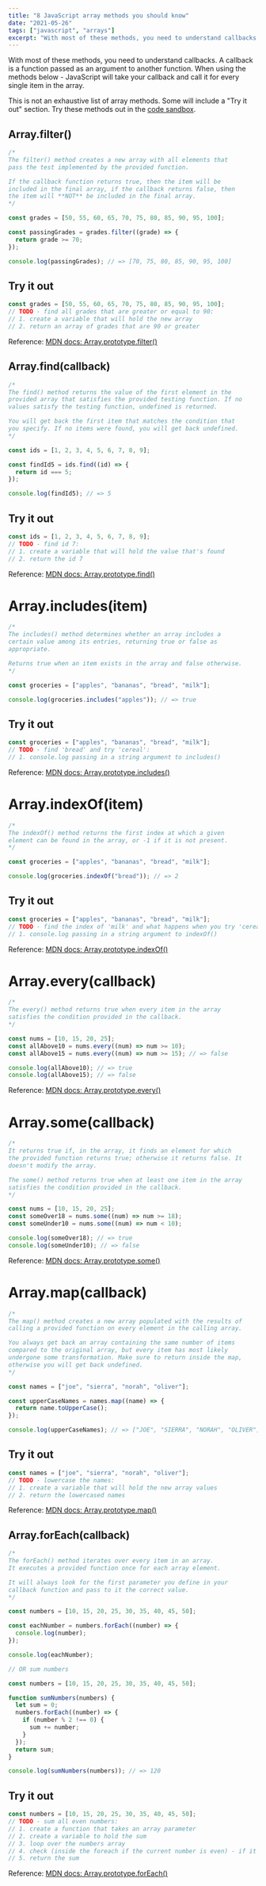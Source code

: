 ```yaml
---
title: "8 JavaScript array methods you should know"
date: "2021-05-26"
tags: ["javascript", "arrays"]
excerpt: "With most of these methods, you need to understand callbacks. A callback is a function passed as an argument to another function. When using the methods below - JavaScript will take your callback and call it for every single item in the array"
---
```


With most of these methods, you need to understand callbacks. A callback is a function passed as an argument to another function. When using the methods below - JavaScript will take your callback and call it for every single item in the array.

This is not an exhaustive list of array methods. Some will include a "Try it out" section. Try these methods out in the [code sandbox](https://codesandbox.io/s/javascript-array-methods-qn1zd).

## Array.filter()

```js
/* 
The filter() method creates a new array with all elements that 
pass the test implemented by the provided function.

If the callback function returns true, then the item will be 
included in the final array, if the callback returns false, then 
the item will **NOT** be included in the final array.
*/

const grades = [50, 55, 60, 65, 70, 75, 80, 85, 90, 95, 100];

const passingGrades = grades.filter((grade) => {
  return grade >= 70;
});

console.log(passingGrades); // => [70, 75, 80, 85, 90, 95, 100]
```

## Try it out

```js
const grades = [50, 55, 60, 65, 70, 75, 80, 85, 90, 95, 100];
// TODO - find all grades that are greater or equal to 90:
// 1. create a variable that will hold the new array
// 2. return an array of grades that are 90 or greater
```

Reference: [MDN docs: Array.prototype.filter()](https://developer.mozilla.org/en-US/docs/Web/JavaScript/Reference/Global_Objects/Array/filter)

## Array.find(callback)

```js
/*
The find() method returns the value of the first element in the 
provided array that satisfies the provided testing function. If no 
values satisfy the testing function, undefined is returned.

You will get back the first item that matches the condition that 
you specify. If no items were found, you will get back undefined.
*/

const ids = [1, 2, 3, 4, 5, 6, 7, 8, 9];

const findId5 = ids.find((id) => {
  return id === 5;
});

console.log(findId5); // => 5
```

## Try it out

```js
const ids = [1, 2, 3, 4, 5, 6, 7, 8, 9];
// TODO - find id 7:
// 1. create a variable that will hold the value that's found
// 2. return the id 7
```

Reference: [MDN docs: Array.prototype.find()](https://developer.mozilla.org/en-US/docs/Web/JavaScript/Reference/Global_Objects/Array/find)

# Array.includes(item)

```js
/*
The includes() method determines whether an array includes a 
certain value among its entries, returning true or false as 
appropriate.

Returns true when an item exists in the array and false otherwise.
*/

const groceries = ["apples", "bananas", "bread", "milk"];

console.log(groceries.includes("apples")); // => true
```

## Try it out

```js
const groceries = ["apples", "bananas", "bread", "milk"];
// TODO - find 'bread' and try 'cereal':
// 1. console.log passing in a string argument to includes()
```

Reference: [MDN docs: Array.prototype.includes()](https://developer.mozilla.org/en-US/docs/Web/JavaScript/Reference/Global_Objects/Array/includes)

# Array.indexOf(item)

```js
/*
The indexOf() method returns the first index at which a given 
element can be found in the array, or -1 if it is not present.
*/

const groceries = ["apples", "bananas", "bread", "milk"];

console.log(groceries.indexOf("bread")); // => 2
```

## Try it out

```js
const groceries = ["apples", "bananas", "bread", "milk"];
// TODO - find the index of 'milk' and what happens when you try 'cereal':
// 1. console.log passing in a string argument to indexOf()
```

Reference: [MDN docs: Array.prototype.indexOf()](https://developer.mozilla.org/en-US/docs/Web/JavaScript/Reference/Global_Objects/Array/indexOf)

# Array.every(callback)

```js
/*
The every() method returns true when every item in the array 
satisfies the condition provided in the callback.
*/

const nums = [10, 15, 20, 25];
const allAbove10 = nums.every((num) => num >= 10);
const allAbove15 = nums.every((num) => num >= 15); // => false

console.log(allAbove10); // => true
console.log(allAbove15); // => false
```

Reference: [MDN docs: Array.prototype.every()](https://developer.mozilla.org/en-US/docs/Web/JavaScript/Reference/Global_Objects/Array/every)

# Array.some(callback)

```js
/*
It returns true if, in the array, it finds an element for which 
the provided function returns true; otherwise it returns false. It 
doesn't modify the array. 

The some() method returns true when at least one item in the array 
satisfies the condition provided in the callback.
*/

const nums = [10, 15, 20, 25];
const someOver18 = nums.some((num) => num >= 18);
const someUnder10 = nums.some((num) => num < 10);

console.log(someOver18); // => true
console.log(someUnder10); // => false
```

Reference: [MDN docs: Array.prototype.some()](https://developer.mozilla.org/en-US/docs/Web/JavaScript/Reference/Global_Objects/Array/some)

# Array.map(callback)

```js
/*
The map() method creates a new array populated with the results of 
calling a provided function on every element in the calling array.

You always get back an array containing the same number of items 
compared to the original array, but every item has most likely 
undergone some transformation. Make sure to return inside the map, 
otherwise you will get back undefined.  
*/

const names = ["joe", "sierra", "norah", "oliver"];

const upperCaseNames = names.map((name) => {
  return name.toUpperCase();
});

console.log(upperCaseNames); // => ["JOE", "SIERRA", "NORAH", "OLIVER"]
```

## Try it out

```js
const names = ["joe", "sierra", "norah", "oliver"];
// TODO - lowercase the names:
// 1. create a variable that will hold the new array values
// 2. return the lowercased names
```

Reference: [MDN docs: Array.prototype.map()](https://developer.mozilla.org/en-US/docs/Web/JavaScript/Reference/Global_Objects/Array/map)

## Array.forEach(callback)

```js
/*
The forEach() method iterates over every item in an array. 
It executes a provided function once for each array element.

It will always look for the first parameter you define in your 
callback function and pass to it the correct value.
*/

const numbers = [10, 15, 20, 25, 30, 35, 40, 45, 50];

const eachNumber = numbers.forEach((number) => {
  console.log(number);
});

console.log(eachNumber);

// OR sum numbers

const numbers = [10, 15, 20, 25, 30, 35, 40, 45, 50];

function sumNumbers(numbers) {
  let sum = 0;
  numbers.forEach((number) => {
    if (number % 2 !== 0) {
      sum += number;
    }
  });
  return sum;
}

console.log(sumNumbers(numbers)); // => 120
```

## Try it out

```js
const numbers = [10, 15, 20, 25, 30, 35, 40, 45, 50];
// TODO - sum all even numbers:
// 1. create a function that takes an array parameter
// 2. create a variable to hold the sum
// 3. loop over the numbers array
// 4. check (inside the foreach if the current number is even) - if it is even, add the number to the sum
// 5. return the sum
```

Reference: [MDN docs: Array.prototype.forEach()](https://developer.mozilla.org/en-US/docs/Web/JavaScript/Reference/Global_Objects/Array/forEach)
